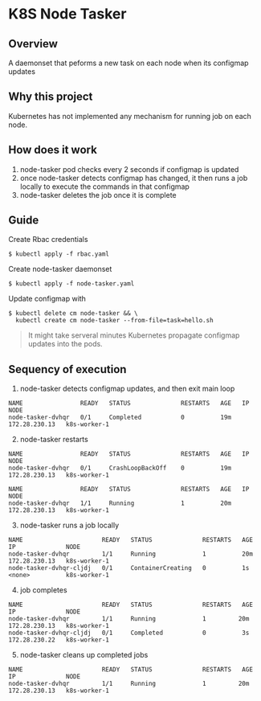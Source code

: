 # K8S Node Tasker
## Overview
A daemonset that peforms a new task on each node when its configmap updates

## Why this project
Kubernetes has not implemented any mechanism for running job on each node. 

## How does it work
1. node-tasker pod checks every 2 seconds if configmap is updated
1. once node-tasker detects configmap has changed, it then runs a job locally to execute the commands in that configmap
1. node-tasker deletes the job once it is complete

## Guide
Create Rbac credentials
```
$ kubectl apply -f rbac.yaml
```
Create node-tasker daemonset
```
$ kubectl apply -f node-tasker.yaml
```
Update configmap with
```
$ kubectl delete cm node-tasker && \
  kubectl create cm node-tasker --from-file=task=hello.sh
```
> It might take serveral minutes Kubernetes propagate configmap updates into the pods. 

## Sequency of execution

1. node-tasker detects configmap updates, and then exit main loop

```
NAME                READY   STATUS              RESTARTS   AGE   IP              NODE
node-tasker-dvhqr   0/1     Completed           0          19m   172.28.230.13   k8s-worker-1
```

2. node-tasker restarts
```
NAME                READY   STATUS              RESTARTS   AGE   IP              NODE
node-tasker-dvhqr   0/1     CrashLoopBackOff    0          19m   172.28.230.13   k8s-worker-1

NAME                READY   STATUS              RESTARTS   AGE   IP              NODE
node-tasker-dvhqr   1/1     Running             1          20m   172.28.230.13   k8s-worker-1
```

3. node-tasker runs a job locally
```
NAME                      READY   STATUS              RESTARTS   AGE   IP              NODE
node-tasker-dvhqr         1/1     Running             1          20m   172.28.230.13   k8s-worker-1
node-tasker-dvhqr-cljdj   0/1     ContainerCreating   0          1s    <none>          k8s-worker-1
```

4. job completes
```
NAME                      READY   STATUS              RESTARTS   AGE   IP              NODE
node-tasker-dvhqr         1/1     Running             1         20m   172.28.230.13   k8s-worker-1
node-tasker-dvhqr-cljdj   0/1     Completed           0          3s    172.28.230.22   k8s-worker-1
```

5. node-tasker cleans up completed jobs
```
NAME                      READY   STATUS              RESTARTS   AGE   IP              NODE
node-tasker-dvhqr         1/1     Running             1         20m   172.28.230.13   k8s-worker-1
```
